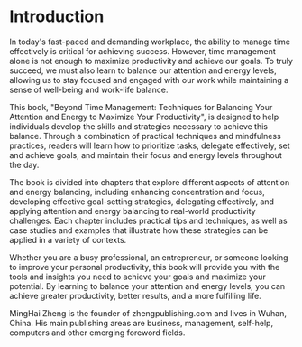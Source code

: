 # Introduction

In today's fast-paced and demanding workplace, the ability to manage time effectively is critical for achieving success. However, time management alone is not enough to maximize productivity and achieve our goals. To truly succeed, we must also learn to balance our attention and energy levels, allowing us to stay focused and engaged with our work while maintaining a sense of well-being and work-life balance.

This book, "Beyond Time Management: Techniques for Balancing Your Attention and Energy to Maximize Your Productivity", is designed to help individuals develop the skills and strategies necessary to achieve this balance. Through a combination of practical techniques and mindfulness practices, readers will learn how to prioritize tasks, delegate effectively, set and achieve goals, and maintain their focus and energy levels throughout the day.

The book is divided into chapters that explore different aspects of attention and energy balancing, including enhancing concentration and focus, developing effective goal-setting strategies, delegating effectively, and applying attention and energy balancing to real-world productivity challenges. Each chapter includes practical tips and techniques, as well as case studies and examples that illustrate how these strategies can be applied in a variety of contexts.

Whether you are a busy professional, an entrepreneur, or someone looking to improve your personal productivity, this book will provide you with the tools and insights you need to achieve your goals and maximize your potential. By learning to balance your attention and energy levels, you can achieve greater productivity, better results, and a more fulfilling life.


MingHai Zheng is the founder of zhengpublishing.com and lives in Wuhan, China. His main publishing areas are business, management, self-help, computers and other emerging foreword fields.
